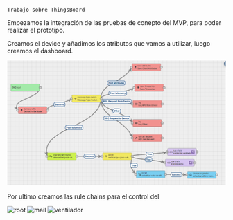 `Trabajo sobre ThingsBoard`

Empezamos la integración de las pruebas de conepto del MVP, para poder realizar el prototipo.

Creamos el device y añadimos los atributos que vamos a utilizar, luego creamos el dashboard.


![dashboard](https://raw.githubusercontent.com/SisCom-PI2-2023-2/proyecto-keep-it-cool/main/docs/_posts/img/ruleChainRoot.PNG)

Por ultimo creamos las rule chains para el control del 

![root]([img/ruleChainRoot.PNG)
![mail]([https://github.com/SisCom-PI2-2023-2/proyecto-keep-it-cool/blob/main/docs/_posts/img/ruleChainMail.png)
![ventilador]([https://github.com/SisCom-PI2-2023-2/proyecto-keep-it-cool/blob/main/docs/_posts/img/ruleChainVentilador.PNG)

